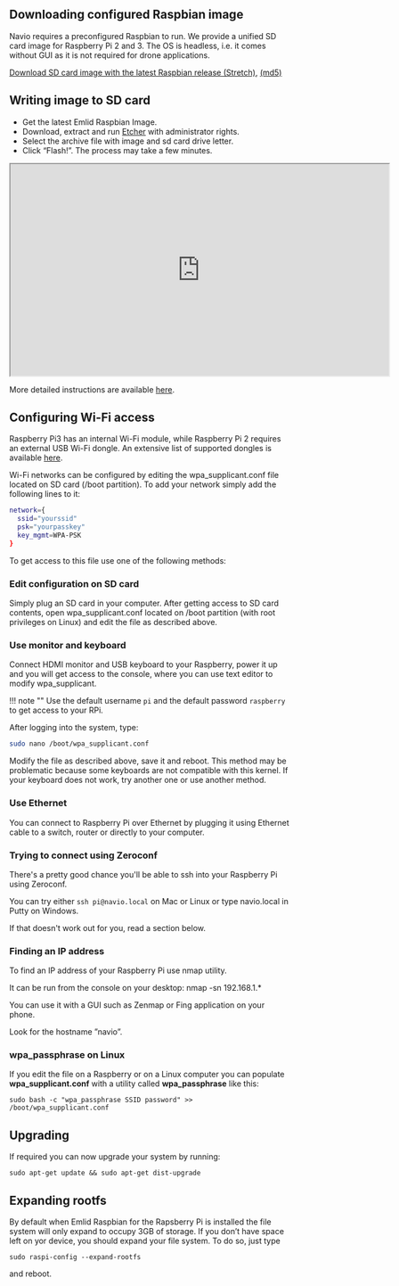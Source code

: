 ## Downloading configured Raspbian image

Navio requires a preconfigured Raspbian to run. We provide a unified SD card image for Raspberry Pi 2 and 3. The OS is headless, i.e. it comes without GUI as it is not required for drone applications.

[Download SD card image with the latest Raspbian release (Stretch)](http://files.emlid.com/images/emlid-raspbian-20180525.img.xz), [(md5)](https://files.emlid.com/images/MD5SUMS)

## Writing image to SD card

* Get the latest Emlid Raspbian Image.
* Download, extract and run [Etcher](https://etcher.io/) with administrator rights.
* Select the archive file with image and sd card drive letter.
* Click “Flash!”. The process may take a few minutes.

<iframe  title="Emlid manuals" width="680" height="380" src="https://www.youtube.com/embed/i8_TFYWYt_M" allowfullscreen></iframe>

More detailed instructions are available [here](http://www.raspberrypi.org/documentation/installation/installing-images/).

## Configuring Wi-Fi access

Raspberry Pi3 has an internal Wi-Fi module, while Raspberry Pi 2 requires an external USB Wi-Fi dongle. An extensive list of supported dongles is available [here](http://elinux.org/RPi_USB_Wi-Fi_Adapters).

Wi-Fi networks can be configured by editing the wpa_supplicant.conf file located on SD card (/boot partition). To add your network simply add the following lines to it:

```bash
network={
  ssid="yourssid"
  psk="yourpasskey"
  key_mgmt=WPA-PSK
}
```

To get access to this file use one of the following methods:

### Edit configuration on SD card

Simply plug an SD card in your computer. After getting access to SD card contents, open wpa_supplicant.conf located on /boot partition (with root privileges on Linux) and edit the file as described above.

### Use monitor and keyboard

Connect HDMI monitor and USB keyboard to your Raspberry, power it up and you will get access to the console, where you can use text editor to modify wpa_supplicant.

!!! note ""
	Use the default username `pi` and the default password `raspberry` to get access to your RPi.

After logging into the system, type:

```bash
sudo nano /boot/wpa_supplicant.conf
```

Modify the file as described above, save it and reboot.
This method may be problematic because some keyboards are not compatible with this kernel. If your keyboard does not work, try another one or use another method.

### Use Ethernet

You can connect to Raspberry Pi over Ethernet by plugging it using Ethernet cable to a switch, router or directly to your computer.

### Trying to connect using Zeroconf

There's a pretty good chance you'll be able to ssh into your Raspberry Pi using Zeroconf.

You can try either ```ssh pi@navio.local``` on Mac or Linux or type navio.local in Putty on Windows.

If that doesn't work out for you, read a section below.

### Finding an IP address

To find an IP address of your Raspberry Pi use nmap utility.

It can be run from the console on your desktop:
nmap -sn 192.168.1.*

You can use it with a GUI such as Zenmap or Fing application on your phone.

Look for the hostname ”navio”.

### wpa_passphrase on Linux

If you edit the file on a Raspberry or on a Linux computer you can populate **wpa_supplicant.conf** with a utility called **wpa_passphrase** like this:

```sudo bash -c "wpa_passphrase SSID password" >> /boot/wpa_supplicant.conf```

## Upgrading

If required you can now upgrade your system by running:

```sudo apt-get update && sudo apt-get dist-upgrade```

## Expanding rootfs

By default when Emlid Raspbian for the Rapsberry Pi is installed the file system
will only expand to occupy 3GB of storage. If you don’t have space left on yor device,
you should expand your file system. To do so, just type

```sudo raspi-config --expand-rootfs```

and reboot.

